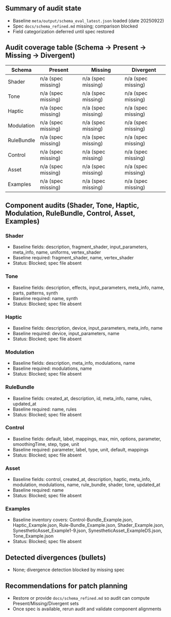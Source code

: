 ## Summary of audit state
- Baseline `meta/output/schema_eval_latest.json` loaded (date 20250922)
- Spec `docs/schema_refined.md` missing; comparison blocked
- Field categorization deferred until spec restored

## Audit coverage table (Schema → Present → Missing → Divergent)
| Schema | Present | Missing | Divergent |
| --- | --- | --- | --- |
| Shader | n/a (spec missing) | n/a (spec missing) | n/a (spec missing) |
| Tone | n/a (spec missing) | n/a (spec missing) | n/a (spec missing) |
| Haptic | n/a (spec missing) | n/a (spec missing) | n/a (spec missing) |
| Modulation | n/a (spec missing) | n/a (spec missing) | n/a (spec missing) |
| RuleBundle | n/a (spec missing) | n/a (spec missing) | n/a (spec missing) |
| Control | n/a (spec missing) | n/a (spec missing) | n/a (spec missing) |
| Asset | n/a (spec missing) | n/a (spec missing) | n/a (spec missing) |
| Examples | n/a (spec missing) | n/a (spec missing) | n/a (spec missing) |

## Component audits (Shader, Tone, Haptic, Modulation, RuleBundle, Control, Asset, Examples)
### Shader
- Baseline fields: description, fragment_shader, input_parameters, meta_info, name, uniforms, vertex_shader
- Baseline required: fragment_shader, name, vertex_shader
- Status: Blocked; spec file absent

### Tone
- Baseline fields: description, effects, input_parameters, meta_info, name, parts, patterns, synth
- Baseline required: name, synth
- Status: Blocked; spec file absent

### Haptic
- Baseline fields: description, device, input_parameters, meta_info, name
- Baseline required: device, input_parameters, name
- Status: Blocked; spec file absent

### Modulation
- Baseline fields: description, meta_info, modulations, name
- Baseline required: modulations, name
- Status: Blocked; spec file absent

### RuleBundle
- Baseline fields: created_at, description, id, meta_info, name, rules, updated_at
- Baseline required: name, rules
- Status: Blocked; spec file absent

### Control
- Baseline fields: default, label, mappings, max, min, options, parameter, smoothingTime, step, type, unit
- Baseline required: parameter, label, type, unit, default, mappings
- Status: Blocked; spec file absent

### Asset
- Baseline fields: control, created_at, description, haptic, meta_info, modulation, modulations, name, rule_bundle, shader, tone, updated_at
- Baseline required: name
- Status: Blocked; spec file absent

### Examples
- Baseline inventory covers: Control-Bundle_Example.json, Haptic_Example.json, Rule-Bundle_Example.json, Shader_Example.json, SynestheticAsset_Example1-9.json, SynestheticAsset_ExampleDS.json, Tone_Example.json
- Status: Blocked; spec file absent

## Detected divergences (bullets)
- None; divergence detection blocked by missing spec

## Recommendations for patch planning
- Restore or provide `docs/schema_refined.md` so audit can compute Present/Missing/Divergent sets
- Once spec is available, rerun audit and validate component alignments
